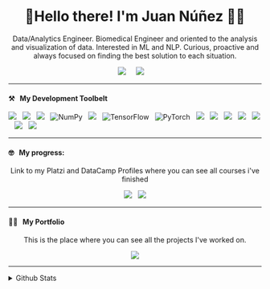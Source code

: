 <h1 align='center'>🖖Hello there! I'm Juan Núñez 🧑‍💻</h1>

<p align='center'>
    Data/Analytics Engineer. Biomedical Engineer and oriented to the analysis and visualization of data. Interested in ML and NLP.
    Curious, proactive and always focused on finding the best solution to each situation.
</p>

<p align='center'>
    <a href="https://www.linkedin.com/in/juanpanu"><img src="https://img.shields.io/badge/linkedin-%230077B5.svg?&style=for-the-badge&logo=linkedin&logoColor=white" /></a>&nbsp;&nbsp;&nbsp;&nbsp;
    <a href="mailto:juanpa.nb@gmail.com?subject=Hola%20Juan"><img src="https://img.shields.io/badge/gmail-%23D14836.svg?&style=for-the-badge&logo=gmail&logoColor=white" /></a>&nbsp;&nbsp;&nbsp;&nbsp;
  

</p>

<hr>

<h4>⚒&nbsp;&nbsp;&nbsp;My Development Toolbelt</h4>
<p >
  <img src="https://img.shields.io/badge/Python-3776AB?style=for-the-badge&logo=python&logoColor=white"/>&nbsp;&nbsp;
  <img src="https://img.shields.io/badge/Jupyter-orange?style=for-the-badge&logo=Jupyter&logoColor=white" />&nbsp;&nbsp;
  <img src="https://img.shields.io/badge/pandas%20-%23150458.svg?&style=for-the-badge&logo=pandas&logoColor=white" />&nbsp;&nbsp;
  <img alt="NumPy" src="https://img.shields.io/badge/numpy%20-%23013243.svg?&style=for-the-badge&logo=numpy&logoColor=white" />&nbsp;&nbsp;
  <img  src="https://img.shields.io/badge/-Plotly-3F4F75?style=for-the-badge&logo=Plotly&logoColor=white"/>&nbsp;&nbsp;
  <img alt="TensorFlow" src="https://img.shields.io/badge/TensorFlow%20-%23FF6F00.svg?&style=for-the-badge&logo=TensorFlow&logoColor=white" />&nbsp;&nbsp;
  <img alt="PyTorch" src="https://img.shields.io/badge/PyTorch%20-%23EE4C2C.svg?&style=for-the-badge&logo=PyTorch&logoColor=white" />&nbsp;&nbsp;
  <img src="https://img.shields.io/badge/git%20-%23F05133.svg?&style=for-the-badge&logo=git&logoColor=white" />&nbsp;&nbsp;
  <img src="https://img.shields.io/badge/mysql%20-%23016B93.svg?&style=for-the-badge&logo=mysql&logoColor=white" />&nbsp;&nbsp;
  <img src="https://img.shields.io/badge/linux%20-%23000.svg?&style=for-the-badge&logo=linux&logoColor=white" />&nbsp;&nbsp;
  <img src="https://img.shields.io/badge/github%20-%23000.svg?&style=for-the-badge&logo=github&logoColor=white" />&nbsp;&nbsp;
  <img src="https://img.shields.io/badge/mongodb%20-%2358aa50.svg?&style=for-the-badge&logo=mongodb&logoColor=white" />&nbsp;&nbsp;
  <img src="https://img.shields.io/badge/docker%20-%232496ED.svg?&style=for-the-badge&logo=docker&logoColor=white" />&nbsp;&nbsp;
  <img src="https://img.shields.io/badge/Flask-000000?style=for-the-badge&logo=flask&logoColor=white" />&nbsp;&nbsp;
 
</p>

<hr>

<h4>🤓&nbsp;&nbsp;&nbsp;My progress: </h4>

<p align="Center"> Link to my Platzi and DataCamp Profiles where you can see all courses i've finished</p>
<p align="Center">
    <a href="https://platzi.com/@juanpanu/">
    <img src="https://img.shields.io/badge/-Platzi-223452?style=for-the-badge&labelColor=223452&logo=Platzi&logoColor=97CA3E" /></a>&nbsp;&nbsp;
    <a href="https://www.datacamp.com/profile/juanpanb">
    <img src="https://img.shields.io/badge/-Datacamp-09192C?style=for-the-badge&labelColor=09192C&logo=Datacamp&logoColor=03EE62" /></a>
</p>

<hr>
<h4>👨‍💻&nbsp;&nbsp;&nbsp;My Portfolio</h4>


<p align="Center">This is the place where you can see all the projects I've worked on.</p>
<p align="Center">   
    <a href="https://juanpanu.github.io/">
    <img src="https://img.shields.io/badge/-Portfolio%20Here-FFFFFF?&logo=GitHub&logoColor=black&style=for-the-badge"/></a>

</p>


<hr>

<details>
<summary>
  Github Stats
</summary>

<br >

<p>
    <a href="https://github.com/juanpanu/"><img src="https://shields-io-visitor-counter.herokuapp.com/badge?page=juanpanu.juanpanu&label=Visitor%20Counter&labelColor=000000&logo=GitHub&logoColor=FFFFFF&color=1D70B8&style=for-the-badge"/></a>&nbsp;&nbsp;
  <a href="https://github.com/Juanpanu/"><img src="https://img.shields.io/github/followers/Juanpanu?color=5C005C&logo=Github&logoColor=FFFFFF&style=for-the-badge&labelColor=5C005C"/></a
</p>
</details>
